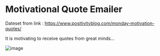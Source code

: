 # Motivational Quote Emailer

Dateset from link : https://www.positivityblog.com/monday-motivation-quotes/

It is motivating to receive quotes from great minds...

![image](https://user-images.githubusercontent.com/17800800/210300407-6fc678a8-ba00-400a-9eb0-11736fa043d6.png)
